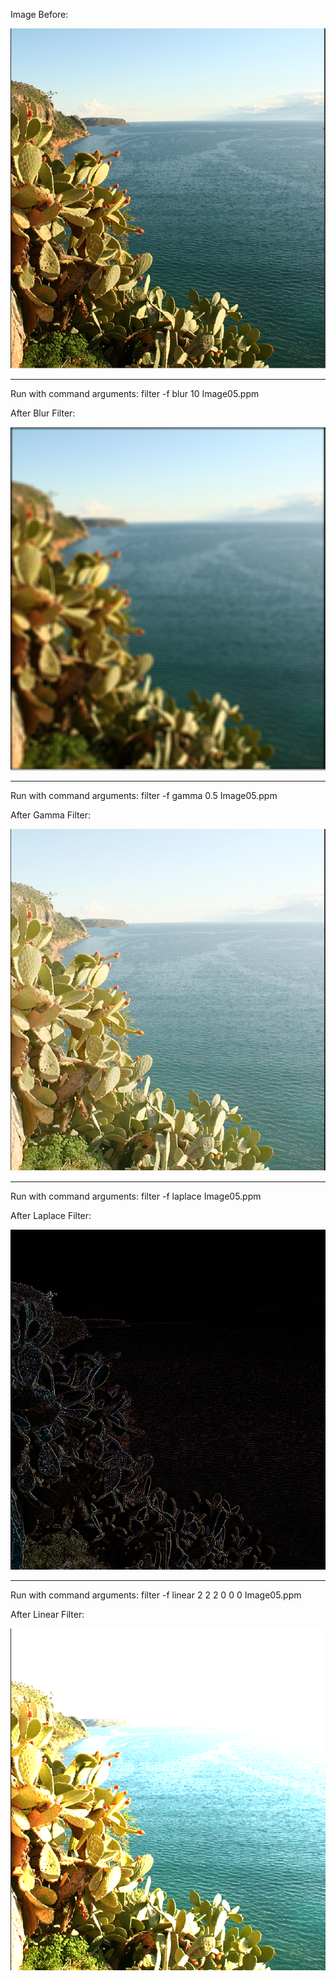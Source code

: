 Image Before:

![alt text](img/before.PNG)

***
Run with command arguments: filter -f blur 10 Image05.ppm

After Blur Filter:

![alt text](img/blur.PNG)
***
Run with command arguments: filter -f gamma 0.5 Image05.ppm

After Gamma Filter:

![alt text](img/gamma.PNG)
***
Run with command arguments: filter -f laplace Image05.ppm

After Laplace Filter:

![alt text](img/laplace.PNG)
***
Run with command arguments: filter -f linear 2 2 2 0 0 0 Image05.ppm

After Linear Filter:

![alt text](img/linear.PNG)

